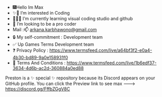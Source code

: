 - 🎆Hello Im Max
- ✨🎉 I’m interested in Coding
- 🎉🎉🎉 I’m currently learning visual coding studio and github
- 🔰 I’m looking to be a pro coder
- Mail :📫 arkana.karbhawono@gmail.com
- 🔒 My self-commitment : Development team
- ✅ Up Games Terms Development team
- ❓ Privacy Policy : https://www.termsfeed.com/live/a64bf3f2-e0a4-4b30-bd89-9a0e158931f0
- 👑 Terms And Conditions : https://www.termsfeed.com/live/1b6edf37-3634-4d6b-ac2d-360884a0ed88
  
Preston is a ✨ special ✨ repository because its Discord appears on your GitHub profile.
You can click the Preview link to see max
---> https://discord.gg/FffbZGgV8C
